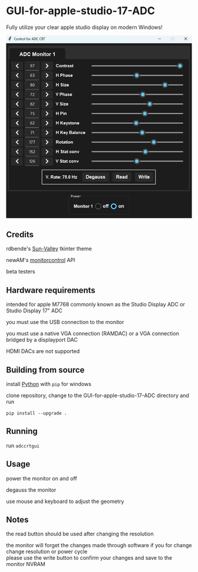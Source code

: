 # GUI-for-apple-studio-17-ADC
Fully utilize your clear apple studio display on modern Windows! 

<div align="center">
  
![Screenshot of DDC GUI](assets/screenshot.png)

</div>

## Credits
rdbende's [Sun-Valley](https://github.com/rdbende/Sun-Valley-ttk-theme) tkinter theme

newAM's [monitorcontrol](https://github.com/newAM/monitorcontrol) API

beta testers

## Hardware requirements

intended for apple M7768 commonly known as the Studio Display ADC or Studio Display 17" ADC 

you must use the USB connection to the monitor

you must use a native VGA connection (RAMDAC) or a VGA connection bridged by a displayport DAC

HDMI DACs are not supported

## Building from source
install [Python](https://www.python.org/downloads/windows/) with `pip` for windows 

clone repository, change to the GUI-for-apple-studio-17-ADC directory and run

```
pip install --upgrade .
```

## Running

run `adccrtgui`

## Usage
power the monitor on and off

degauss the monitor

use mouse and keyboard to adjust the geometry

## Notes
the read button should be used after changing the resolution

the monitor will forget the changes made through software if you for change change resolution or power cycle
<br/>
please use the write button to confirm your changes and save to the monitor NVRAM

